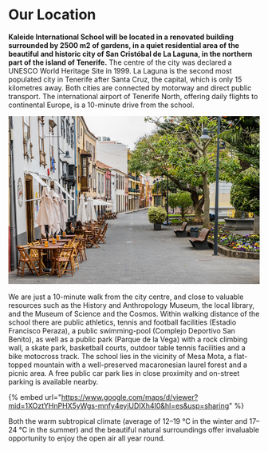 # Our Location

**Kaleide International School will be located in a renovated building surrounded by 2500 m2 of gardens, in a quiet residential area of the beautiful and historic city of San Cristóbal de La Laguna, in the northern part of the island of Tenerife.** The centre of the city was declared a UNESCO World Heritage Site in 1999. La Laguna is the second most populated city in Tenerife after Santa Cruz, the capital, which is only 15 kilometres away. Both cities are connected by motorway and direct public transport. The international airport of Tenerife North, offering daily flights to continental Europe, is a 10-minute drive from the school.

![Historic centre of La Laguna, by Gabriel Garcia Marengo, CC BY 2.0  ](../.gitbook/assets/30579494570_d1dc86c74e_c.jpg)

We are just a 10-minute walk from the city centre, and close to valuable resources such as the History and Anthropology Museum, the local library, and the Museum of Science and the Cosmos. Within walking distance of the school there are public athletics, tennis and football facilities \(Estadio Francisco Peraza\), a public swimming-pool \(Complejo Deportivo San Benito\), as well as a public park \(Parque de la Vega\) with a rock climbing wall, a skate park, basketball courts, outdoor table tennis facilities and a bike motocross track. The school lies in the vicinity of Mesa Mota, a flat-topped mountain with a well-preserved macaronesian laurel forest and a picnic area. A free public car park lies in close proximity and on-street parking is available nearby.



{% embed url="https://www.google.com/maps/d/viewer?mid=1XOztYHnPHX5yWgs-mnfy4eyjUDIXh4I0&hl=es&usp=sharing" %}

Both the warm subtropical climate \(average of 12–19 °C in the winter and 17–24 °C in the summer\) and the beautiful natural surroundings offer invaluable opportunity to enjoy the open air all year round.

